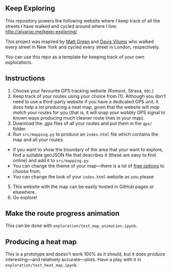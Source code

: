 ## Keep Exploring

This repository powers the following website where I keep track of all the streets I have walked and cycled around where I live: http://alvarop.me/keep-exploring/

This project was inspired by [Matt Green](https://imjustwalkin.com/) and [Davis Vilums](http://davis.vilums.me/all-the-streets/#) who walked every street in New York and cycled every street in London, respectively.

You can use this repo as a template for keeping track of your own explorations.

## Instructions

1. Choose your favourite GPS tracking website (Komoot, Strava, etc.)
2. Keep track of your routes using your choice from (1). Although you don't need to use a third-party website if you have a dedicated GPS unit, it does help a lot producing a neat map, given that the website will _map match_ your routes for you (that is, it will snap your wobbly GPS signal to known ways producing much cleaner route lines in your map).
3. Download the .gpx files of all your routes and put them in the `gpx/` folder.
4. Run `src/mapping.py` to produce an `index.html` file which contains the map and all your routes.
  * If you want to show the boundary of the area that your want to explore, find a suitable geoJSON file that describes it (these are easy to find online) and add it to `src/mapping.py`.
  * You can change the theme of your map—there is a lot of [free options](https://leaflet-extras.github.io/leaflet-providers/preview/) to choose from.
  * You can change the look of your `index.html` website as you please
5. This website with the map can be easily hosted in GitHub pages or elsewhere.
6. Go explore!


## Make the route progress animation

This can be done with `exploration/test_map_animation.ipynb`.

## Producing a heat map

This is a prototype and doesn't work 100% as it should, but it does produce interesting—and relatively accurate—plots. Have a play with it in `exploration/test_heat_map.ipynb`.
